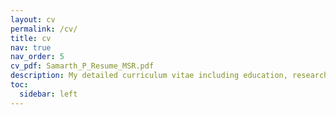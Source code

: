 ```yaml
---
layout: cv
permalink: /cv/
title: cv
nav: true
nav_order: 5
cv_pdf: Samarth_P_Resume_MSR.pdf
description: My detailed curriculum vitae including education, research experience, publications, projects, and technical skills.
toc:
  sidebar: left
---
```

